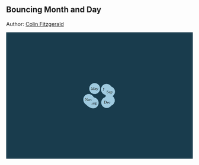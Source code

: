 ## Bouncing Month and Day

Author: [Colin Fitzgerald](https://github.com/ColinC0de)

![bubbles](./bubbles.gif)
